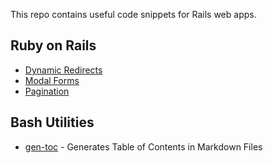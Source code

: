 This repo contains useful code snippets for Rails web apps.

## Ruby on Rails
- [Dynamic Redirects](ruby_on_rails/dynamic_redirects)
- [Modal Forms](ruby_on_rails/modal_forms)
- [Pagination]({{site.url}}/ruby_on_rails/pagination)

## Bash Utilities
- [gen-toc]({{site.url}}/bash_utils/gen-toc) - Generates Table of Contents in Markdown Files


